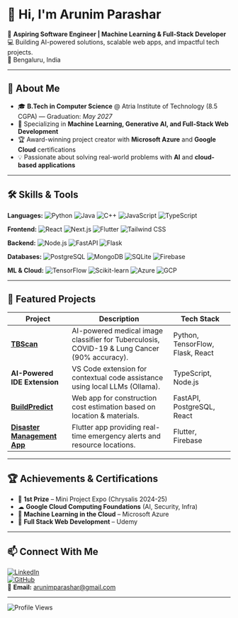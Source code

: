 # 👋 Hi, I'm Arunim Parashar  

🎯 **Aspiring Software Engineer | Machine Learning & Full-Stack Developer**  
💻 Building AI-powered solutions, scalable web apps, and impactful tech projects.  
📍 Bengaluru, India  

---

## 🚀 About Me  
- 🎓 **B.Tech in Computer Science** @ Atria Institute of Technology (8.5 CGPA) — Graduation: *May 2027*  
- 🤖 Specializing in **Machine Learning, Generative AI, and Full-Stack Web Development**  
- 🏆 Award-winning project creator with **Microsoft Azure** and **Google Cloud** certifications  
- 💡 Passionate about solving real-world problems with **AI** and **cloud-based applications**  

---

## 🛠 Skills & Tools  
**Languages:** ![Python](https://img.shields.io/badge/Python-3776AB?logo=python&logoColor=white) ![Java](https://img.shields.io/badge/Java-007396?logo=java&logoColor=white) ![C++](https://img.shields.io/badge/C++-00599C?logo=cplusplus&logoColor=white) ![JavaScript](https://img.shields.io/badge/JavaScript-F7DF1E?logo=javascript&logoColor=black) ![TypeScript](https://img.shields.io/badge/TypeScript-3178C6?logo=typescript&logoColor=white)  

**Frontend:** ![React](https://img.shields.io/badge/React-61DAFB?logo=react&logoColor=black) ![Next.js](https://img.shields.io/badge/Next.js-000000?logo=nextdotjs&logoColor=white) ![Flutter](https://img.shields.io/badge/Flutter-02569B?logo=flutter&logoColor=white) ![Tailwind CSS](https://img.shields.io/badge/Tailwind_CSS-38B2AC?logo=tailwindcss&logoColor=white)  

**Backend:** ![Node.js](https://img.shields.io/badge/Node.js-339933?logo=node.js&logoColor=white) ![FastAPI](https://img.shields.io/badge/FastAPI-009688?logo=fastapi&logoColor=white) ![Flask](https://img.shields.io/badge/Flask-000000?logo=flask&logoColor=white)  

**Databases:** ![PostgreSQL](https://img.shields.io/badge/PostgreSQL-4169E1?logo=postgresql&logoColor=white) ![MongoDB](https://img.shields.io/badge/MongoDB-47A248?logo=mongodb&logoColor=white) ![SQLite](https://img.shields.io/badge/SQLite-003B57?logo=sqlite&logoColor=white) ![Firebase](https://img.shields.io/badge/Firebase-FFCA28?logo=firebase&logoColor=black)  

**ML & Cloud:** ![TensorFlow](https://img.shields.io/badge/TensorFlow-FF6F00?logo=tensorflow&logoColor=white) ![Scikit-learn](https://img.shields.io/badge/scikit--learn-F7931E?logo=scikitlearn&logoColor=white) ![Azure](https://img.shields.io/badge/Azure-0078D4?logo=microsoftazure&logoColor=white) ![GCP](https://img.shields.io/badge/Google_Cloud-4285F4?logo=googlecloud&logoColor=white)  

---

## 📌 Featured Projects  
| Project | Description | Tech Stack |
|---------|-------------|------------|
| **[TBScan](https://github.com/arunim123/TBScan)** | AI-powered medical image classifier for Tuberculosis, COVID-19 & Lung Cancer (90% accuracy). | Python, TensorFlow, Flask, React |
| **AI-Powered IDE Extension** | VS Code extension for contextual code assistance using local LLMs (Ollama). | TypeScript, Node.js |
| **[BuildPredict](https://github.com/arunim123/BuildPredict)** | Web app for construction cost estimation based on location & materials. | FastAPI, PostgreSQL, React |
| **[Disaster Management App](https://github.com/arunim123/Disaster-Management-App)** | Flutter app providing real-time emergency alerts and resource locations. | Flutter, Firebase |

---

## 🏆 Achievements & Certifications  
- 🥇 **1st Prize** – Mini Project Expo (Chrysalis 2024-25)  
- ☁ **Google Cloud Computing Foundations** (AI, Security, Infra)  
- 🤖 **Machine Learning in the Cloud** – Microsoft Azure  
- 📜 **Full Stack Web Development** – Udemy  

---

## 📫 Connect With Me  
[![LinkedIn](https://img.shields.io/badge/LinkedIn-0A66C2?logo=linkedin&logoColor=white)](https://linkedin.com/in/arunim-parashar)  
[![GitHub](https://img.shields.io/badge/GitHub-181717?logo=github&logoColor=white)](https://github.com/arunim123)  
📧 **Email:** arunimparashar@gmail.com  

---

![Profile Views](https://komarev.com/ghpvc/?username=arunim123&color=blue)  
